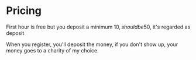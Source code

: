 # Pricing
First hour is free 
but you deposit a minimum 10$, should be 50$, it's regarded as deposit

When you register, you'll deposit the money, if you don't show up, your money goes to a charity of my choice.
